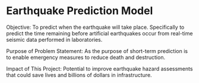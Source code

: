 # Earthquake Prediction Model

Objective: To predict when the earthquake will take place. Specifically to predict the time remaining before artificial earthquakes occur from real-time seismic data performed in laboratories.

Purpose of Problem Statement: As the purpose of short-term prediction is to enable emergency measures to reduce death and destruction.

Impact of This Project: Potential to improve earthquake hazard assessments that could save lives and billions of dollars in infrastructure.
